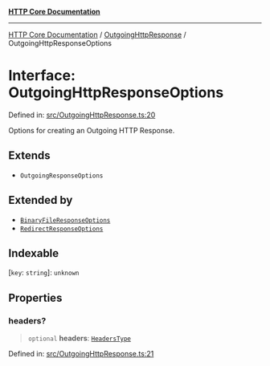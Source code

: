 [**HTTP Core Documentation**](../../README.md)

***

[HTTP Core Documentation](../../README.md) / [OutgoingHttpResponse](../README.md) / OutgoingHttpResponseOptions

# Interface: OutgoingHttpResponseOptions

Defined in: [src/OutgoingHttpResponse.ts:20](https://github.com/stonemjs/http-core/blob/f8360abdd8e841f59cefcfadd322bcf66d52c95b/src/OutgoingHttpResponse.ts#L20)

Options for creating an Outgoing HTTP Response.

## Extends

- `OutgoingResponseOptions`

## Extended by

- [`BinaryFileResponseOptions`](../../BinaryFileResponse/interfaces/BinaryFileResponseOptions.md)
- [`RedirectResponseOptions`](../../RedirectResponse/interfaces/RedirectResponseOptions.md)

## Indexable

\[`key`: `string`\]: `unknown`

## Properties

### headers?

> `optional` **headers**: [`HeadersType`](../../declarations/type-aliases/HeadersType.md)

Defined in: [src/OutgoingHttpResponse.ts:21](https://github.com/stonemjs/http-core/blob/f8360abdd8e841f59cefcfadd322bcf66d52c95b/src/OutgoingHttpResponse.ts#L21)
